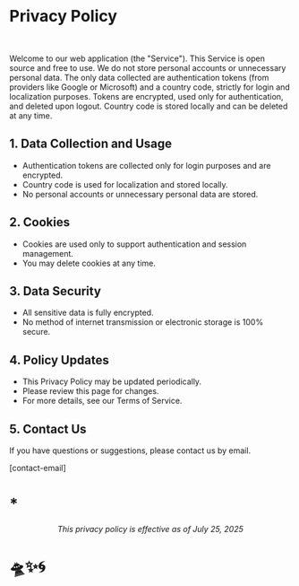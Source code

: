 <br/>

# Privacy Policy

<br/>

Welcome to our web application (the "Service"). This Service is open source and free to use. We do not store personal accounts or unnecessary personal data. The only data collected are authentication tokens (from providers like Google or Microsoft) and a country code, strictly for login and localization purposes. Tokens are encrypted, used only for authentication, and deleted upon logout. Country code is stored locally and can be deleted at any time.

## 1. Data Collection and Usage

- Authentication tokens are collected only for login purposes and are encrypted.
- Country code is used for localization and stored locally.
- No personal accounts or unnecessary personal data are stored.

## 2. Cookies

- Cookies are used only to support authentication and session management.
- You may delete cookies at any time.

## 3. Data Security

- All sensitive data is fully encrypted.
- No method of internet transmission or electronic storage is 100% secure.

## 4. Policy Updates

- This Privacy Policy may be updated periodically.
- Please review this page for changes.
- For more details, see our Terms of Service.

## 5. Contact Us

If you have questions or suggestions, please contact us by email.

[contact-email]

# \*

<div style="text-align:center"><i>This privacy policy is effective as of July 25, 2025</i></div>

# 🛸✨🌀
